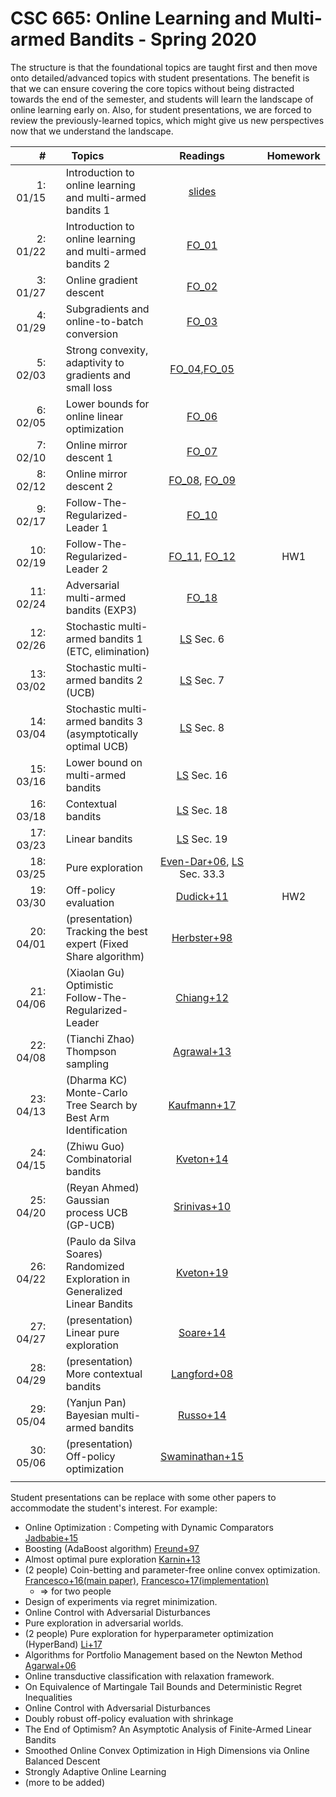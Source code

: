 # CSC 665: Online Learning and Multi-armed Bandits - Spring 2020

The structure is that the foundational topics are taught first and then move onto detailed/advanced topics with student presentations.
The benefit is that we can ensure covering the core topics without being distracted towards the end of the semester, and students will learn the landscape of online learning early on. 
Also, for student presentations, we are forced to review the previously-learned topics, which might give us new perspectives now that we understand the landscape.

|#  | | &nbsp;&nbsp;Topics | Readings |  | Homework |
|---:|-|:-------------|:---:|:---:|:---:|
|1: 01/15 || Introduction to online learning and multi-armed bandits 1           | [slides](data/lec01-intro-to-ol-and-bandits.pdf)   |   |   | 
|2: 01/22 || Introduction to online learning and multi-armed bandits 2           | [FO_01](https://parameterfree.com/2019/09/02/introduction-to-online-learning/)  |   |   |
|3: 01/27 || Online gradient descent                                             | [FO_02](https://parameterfree.wordpress.com/2019/09/11/online-gradient-descent/)  |   |   |
|4: 01/29 || Subgradients and online-to-batch conversion                         | [FO_03](https://parameterfree.wordpress.com/2019/09/13/subgradients-and-online-to-batch-conversion/)  |   |   |
|5: 02/03 || Strong convexity, adaptivity to gradients and small loss            | [FO_04](https://parameterfree.wordpress.com/2019/09/17/more-online-to-batch-examples-and-strong-convexity/),[FO_05](https://parameterfree.com/2019/09/20/adaptive-algorithms-l-bounds-and-adagrad/)  |   |   |
|6: 02/05 || Lower bounds for online linear optimization                         | [FO_06](https://parameterfree.wordpress.com/2019/09/25/lower-bounds-for-online-linear-optimization/)  |   |   |
|7: 02/10 || Online mirror descent 1                                             | [FO_07](https://parameterfree.com/2019/10/03/online-mirror-descent-iii-examples-and-learning-with-expert-advice/)  |   |   |
|8: 02/12 || Online mirror descent 2                                             | [FO_08](https://parameterfree.com/2019/10/01/online-mirror-descent-ii-regret-and-mirror-version/), [FO_09](https://parameterfree.com/2019/10/03/online-mirror-descent-iii-examples-and-learning-with-expert-advice/)  |   |   |
|9: 02/17 || Follow-The-Regularized-Leader 1                                     | [FO_10](https://parameterfree.com/2019/10/08/follow-the-regularized-leader-i-regret-equality/)  |   |   |
|10: 02/19|| Follow-The-Regularized-Leader 2                                     | [FO_11](https://parameterfree.com/2019/10/10/follow-the-regularized-leader-ii-applications/), [FO_12](https://parameterfree.com/2019/10/17/follow-the-regularized-leader-iii-more-logarithmic-bounds/)  |   | HW1  |
|11: 02/24|| Adversarial multi-armed bandits (EXP3)                              | [FO_18](https://parameterfree.com/2019/11/12/multi-armed-bandit-i/)  |   |   |
|12: 02/26|| Stochastic multi-armed bandits 1 (ETC, elimination)                 | [LS](https://tor-lattimore.com/downloads/book/book.pdf) Sec. 6 |   |   |
|13: 03/02|| Stochastic multi-armed bandits 2 (UCB)                              | [LS](https://tor-lattimore.com/downloads/book/book.pdf) Sec. 7 |   |   |
|14: 03/04|| Stochastic multi-armed bandits 3 (asymptotically optimal UCB)       | [LS](https://tor-lattimore.com/downloads/book/book.pdf) Sec. 8 |   |   |
|15: 03/16|| Lower bound on multi-armed bandits                                  | [LS](https://tor-lattimore.com/downloads/book/book.pdf) Sec. 16|   |   |
|16: 03/18|| Contextual bandits                                                  | [LS](https://tor-lattimore.com/downloads/book/book.pdf) Sec. 18|   |   |
|17: 03/23|| Linear bandits                                                      | [LS](https://tor-lattimore.com/downloads/book/book.pdf) Sec. 19|   |   |
|18: 03/25|| Pure exploration                                                    | [Even-Dar+06](http://jmlr.csail.mit.edu/papers/volume7/evendar06a/evendar06a.pdf), [LS](https://tor-lattimore.com/downloads/book/book.pdf) Sec. 33.3  |   |   |
|19: 03/30|| Off-policy evaluation                                               | [Dudick+11](https://arxiv.org/abs/1103.4601)  |   | HW2  |
|20: 04/01|| (presentation) Tracking the best expert (Fixed Share algorithm)     | [Herbster+98](https://users.soe.ucsc.edu/~manfred/pubs/J39.pdf)                                                                |   |   |
|21: 04/06|| (Xiaolan Gu) Optimistic Follow-The-Regularized-Leader               | [Chiang+12](http://proceedings.mlr.press/v23/chiang12/chiang12.pdf)                                                            |   |   |
|22: 04/08|| (Tianchi Zhao) Thompson sampling                                    | [Agrawal+13](http://proceedings.mlr.press/v31/agrawal13a.pdf)                                                                  |   |   |
|23: 04/13|| (Dharma KC) Monte-Carlo Tree Search by Best Arm Identification      | [Kaufmann+17](http://papers.nips.cc/paper/7075-monte-carlo-tree-search-by-best-arm-identification)                             |   |   |
|24: 04/15|| (Zhiwu Guo) Combinatorial bandits                                   | [Kveton+14](https://arxiv.org/abs/1410.0949)                                                                                   |   |   |
|25: 04/20|| (Reyan Ahmed) Gaussian process UCB (GP-UCB)                        | [Srinivas+10](https://arxiv.org/abs/0912.3995)                                                                                 |   |   |
|26: 04/22|| (Paulo da Silva Soares) Randomized Exploration in Generalized Linear Bandits        | [Kveton+19](https://arxiv.org/pdf/1906.08947.pdf)                                                                              |   |   |
|27: 04/27|| (presentation) Linear pure exploration                              | [Soare+14](https://arxiv.org/abs/1409.6110)                                                                                    |   |   |
|28: 04/29|| (presentation) More contextual bandits                              | [Langford+08](https://papers.nips.cc/paper/3178-the-epoch-greedy-algorithm-for-multi-armed-bandits-with-side-information.pdf)  |   |   |
|29: 05/04|| (Yanjun Pan) Bayesian multi-armed bandits                           | [Russo+14](https://papers.nips.cc/paper/5463-learning-to-optimize-via-information-directed-sampling)                           |   |   |
|30: 05/06|| (presentation) Off-policy optimization                              | [Swaminathan+15](https://www.cs.cornell.edu/people/tj/publications/swaminathan_joachims_15c.pdf)                               |   |   |
|<img width=50/>|<img width=10/>| <img width=500/>                        | <img width=200/> |<img width=100/> | <img width=100/>  |

<!--
|20: 04/01|| (presentation) Adaptive stepsizes (AdaGrad algorithm)               | [Streeter+10](https://arxiv.org/abs/1002.4862)  |   |   |
|31: 05/XX|| Final exam                                                          |   |   |   |
-->

Student presentations can be replace with some other papers to accommodate the student's interest.
For example:

 * Online Optimization : Competing with Dynamic Comparators [Jadbabie+15](http://proceedings.mlr.press/v38/jadbabaie15.html)
 * Boosting (AdaBoost algorithm) [Freund+97](https://www.sciencedirect.com/science/article/pii/S002200009791504X)
 * Almost optimal pure exploration [Karnin+13](http://proceedings.mlr.press/v28/karnin13.pdf)
 * (2 people) Coin-betting and parameter-free online convex optimization. [Francesco+16(main paper)](https://arxiv.org/abs/1602.04128), [Francesco+17(implementation)](https://arxiv.org/pdf/1705.07795.pdf) 
    * => for two people
 * Design of experiments via regret minimization.
 * Online Control with Adversarial Disturbances
 * Pure exploration in adversarial worlds.
 * (2 people) Pure exploration for hyperparameter optimization (HyperBand) [Li+17](http://jmlr.org/papers/volume18/16-558/16-558.pdf)
 * Algorithms for Portfolio Management based on the Newton Method [Agarwal+06](https://www.satyenkale.com/pubs/algorithms-for-portfolio-management-based-on-the-newton-method/)
 * Online transductive classification with relaxation framework.
 * On Equivalence of Martingale Tail Bounds and Deterministic Regret Inequalities
 * Online Control with Adversarial Disturbances
 * Doubly robust off-policy evaluation with shrinkage
 * The End of Optimism? An Asymptotic Analysis of Finite-Armed Linear Bandits
 * Smoothed Online Convex Optimization in High Dimensions via Online Balanced Descent
 * Strongly Adaptive Online Learning
 * (more to be added)
















